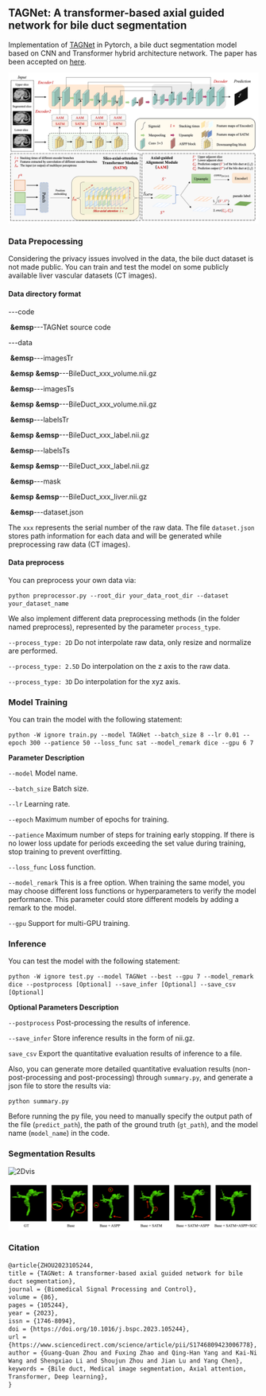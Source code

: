 ## TAGNet: A transformer-based axial guided network for bile duct segmentation

Implementation of [TAGNet](https://www.sciencedirect.com/science/article/abs/pii/S1746809423006778) in Pytorch, a bile duct segmentation model based on CNN and Transformer hybrid architecture network. The paper has been accepted on [here](https://www.sciencedirect.com/science/article/abs/pii/S1746809423006778).

![model](imgs/model.png)

### Data Prepocessing

Considering the privacy issues involved in the data, the bile duct dataset is not made public. You can train and test the model on some publicly available liver vascular datasets (CT images).

#### Data directory format

---code

​	**&emsp**---TAGNet source code

---data

​	**&emsp**---imagesTr

​		**&emsp** **&emsp**---BileDuct_xxx_volume.nii.gz

​	**&emsp**---imagesTs

​		**&emsp** **&emsp**---BileDuct_xxx_volume.nii.gz

​	**&emsp**---labelsTr

​		**&emsp** **&emsp**---BileDuct_xxx_label.nii.gz

​	**&emsp**---labelsTs

​		**&emsp** **&emsp**---BileDuct_xxx_label.nii.gz

​	**&emsp**---mask

​		**&emsp** **&emsp**---BileDuct_xxx_liver.nii.gz

​	**&emsp**---dataset.json

The `xxx` represents the serial number of the raw data. The file `dataset.json` stores path information for each data and will be generated while preprocessing raw data (CT images). 

#### Data preprocess

You can preprocess your own data via:

```shell
python preprocessor.py --root_dir your_data_root_dir --dataset your_dataset_name
```

We also implement different data preprocessing methods (in the folder named preprocess), represented by the parameter `process_type`.

`--process_type: 2D`  Do not interpolate raw data, only resize and normalize are performed.

`--process_type: 2.5D`  Do interpolation on the z axis to the raw data.

`--process_type: 3D` Do interpolation for the xyz axis. 

### Model Training

You can train the model with the following statement:

```shell
python -W ignore train.py --model TAGNet --batch_size 8 --lr 0.01 --epoch 300 --patience 50 --loss_func sat --model_remark dice --gpu 6 7
```

**Parameter Description**

`--model` Model name.

`--batch_size` Batch size.

`--lr` Learning rate.

`--epoch` Maximum number of epochs for training.

`--patience` Maximum number of steps for training early stopping. If there is no lower loss update for periods exceeding the set value during training, stop training to prevent overfitting.

`--loss_func` Loss function.

`--model_remark` This is a free option. When training the same model, you may choose different loss functions or hyperparameters to verify the model performance. This parameter could store different models by adding a remark to the model.

`--gpu` Support for multi-GPU training.

### Inference

You can test the model with the following statement:

```shell
python -W ignore test.py --model TAGNet --best --gpu 7 --model_remark dice --postprocess [Optional] --save_infer [Optional] --save_csv [Optional]
```

**Optional Parameters Description**

`--postprocess` Post-processing the results of inference.

`--save_infer` Store inference results in the form of nii.gz.

`save_csv` Export the quantitative evaluation results of inference to a file.



Also, you can  generate more detailed quantitative evaluation results (non-post-processing and post-processing) through `summary.py`, and generate a json file to store the results via:

```shell
python summary.py
```

Before running the py file, you need to manually specify the output path of the file (`predict_path`), the path of the ground truth (`gt_path`), and the model name (`model_name`) in the code.

### Segmentation Results

![2Dvis](imgs/2Dvis.png)

![3Dvis](imgs/3Dvis.png)

### Citation

```
@article{ZHOU2023105244,
title = {TAGNet: A transformer-based axial guided network for bile duct segmentation},
journal = {Biomedical Signal Processing and Control},
volume = {86},
pages = {105244},
year = {2023},
issn = {1746-8094},
doi = {https://doi.org/10.1016/j.bspc.2023.105244},
url = {https://www.sciencedirect.com/science/article/pii/S1746809423006778},
author = {Guang-Quan Zhou and Fuxing Zhao and Qing-Han Yang and Kai-Ni Wang and Shengxiao Li and Shoujun Zhou and Jian Lu and Yang Chen},
keywords = {Bile duct, Medical image segmentation, Axial attention, Transformer, Deep learning},
}
```


